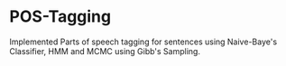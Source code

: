 # POS-Tagging
 Implemented Parts of speech tagging for sentences using Naive-Baye's Classifier, HMM and MCMC using Gibb's Sampling. 
